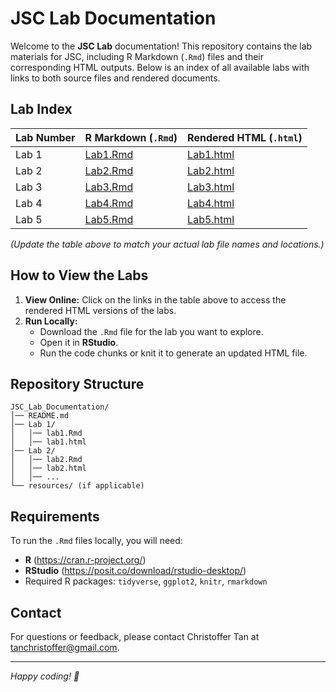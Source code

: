 # JSC Lab Documentation

Welcome to the **JSC Lab** documentation! This repository contains the lab materials for JSC, including R Markdown (`.Rmd`) files and their corresponding HTML outputs. Below is an index of all available labs with links to both source files and rendered documents.

## Lab Index

| Lab Number | R Markdown (`.Rmd`) | Rendered HTML (`.html`) |
|------------|---------------------|-------------------------|
| Lab 1 | [Lab1.Rmd](labs/Lab1.Rmd) | [Lab1.html](labs/Lab1.html) |
| Lab 2 | [Lab2.Rmd](labs/Lab2.Rmd) | [Lab2.html](labs/Lab2.html) |
| Lab 3 | [Lab3.Rmd](labs/Lab3.Rmd) | [Lab3.html](labs/Lab3.html) |
| Lab 4 | [Lab4.Rmd](labs/Lab4.Rmd) | [Lab4.html](labs/Lab4.html) |
| Lab 5 | [Lab5.Rmd](labs/Lab5.Rmd) | [Lab5.html](labs/Lab5.html) |

*(Update the table above to match your actual lab file names and locations.)*

## How to View the Labs

1. **View Online:** Click on the links in the table above to access the rendered HTML versions of the labs.
2. **Run Locally:**
   - Download the `.Rmd` file for the lab you want to explore.
   - Open it in **RStudio**.
   - Run the code chunks or knit it to generate an updated HTML file.

## Repository Structure

```
JSC_Lab_Documentation/
│── README.md
│── Lab 1/
│   │── lab1.Rmd
│   │── lab1.html
│── Lab 2/
│   │── lab2.Rmd
│   │── lab2.html
│   │── ...
└── resources/ (if applicable)
```

## Requirements
To run the `.Rmd` files locally, you will need:
- **R** (https://cran.r-project.org/)
- **RStudio** (https://posit.co/download/rstudio-desktop/)
- Required R packages: `tidyverse`, `ggplot2`, `knitr`, `rmarkdown`

## Contact
For questions or feedback, please contact Christoffer Tan at tanchristoffer@gmail.com.

---
*Happy coding! 🎯*
